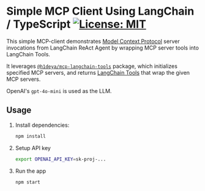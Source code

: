 # Simple MCP Client Using LangChain / TypeScript [![License: MIT](https://img.shields.io/badge/License-MIT-blue.svg)](https://github.com/hideya/mcp-langchain-tools-ts-usage/blob/main/LICENSE)

This simple MCP-client demonstrates
[Model Context Protocol](https://modelcontextprotocol.io/) server invocations from
LangChain ReAct Agent by wrapping MCP server tools into LangChain Tools.

It leverages [`@h1deya/mcp-langchain-tools`](https://www.npmjs.com/package/@h1deya/mcp-langchain-tools) package,
which initializes specified MCP servers,
and returns [LangChain Tools](https://js.langchain.com/docs/how_to/tool_calling/)
that wrap the given MCP servers.

OpenAI's `gpt-4o-mini` is used as the LLM.

## Usage

1. Install dependencies:

    ```bash
    npm install
    ```

2. Setup API key
    ```bash
    export OPENAI_API_KEY=sk-proj-...
    ```

3. Run the app
    ```bash
    npm start
    ```
